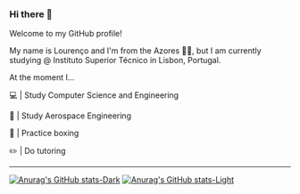 ### Hi there 👋

Welcome to my GitHub profile!

My name is Lourenço and I'm from the Azores :evergreen_tree::dolphin:, but I am currently studying @ Instituto Superior Técnico in Lisbon, Portugal.

At the moment I...

:computer: | Study Computer Science and Engineering

:rocket: |  Study Aerospace Engineering

:facepunch: |  Practice boxing

:pencil2: |  Do tutoring

***

[![Anurag's GitHub stats-Dark](https://github-readme-stats.vercel.app/api?username=lourencop01&show_icons=true&theme=dark#gh-dark-mode-only)](https://github.com/anuraghazra/github-readme-stats#gh-dark-mode-only)
[![Anurag's GitHub stats-Light](https://github-readme-stats.vercel.app/api?username=lourencop01&show_icons=true&theme=default#gh-light-mode-only)](https://github.com/anuraghazra/github-readme-stats#gh-light-mode-only)


